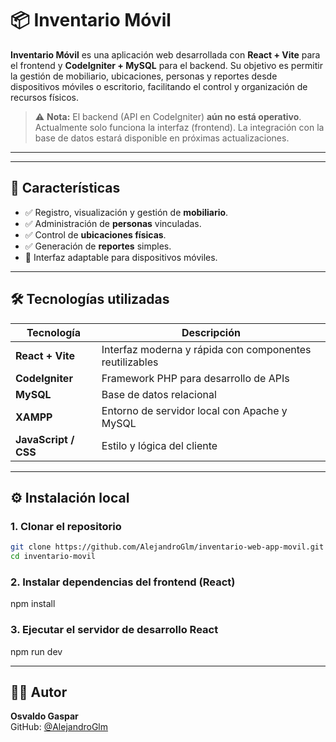 # 📦 Inventario Móvil

**Inventario Móvil** es una aplicación web desarrollada con **React + Vite** para el frontend y **CodeIgniter + MySQL** para el backend. Su objetivo es permitir la gestión de mobiliario, ubicaciones, personas y reportes desde dispositivos móviles o escritorio, facilitando el control y organización de recursos físicos.

> ⚠️ **Nota:** El backend (API en CodeIgniter) **aún no está operativo**. Actualmente solo funciona la interfaz (frontend). La integración con la base de datos estará disponible en próximas actualizaciones.

---
---

## 🚀 Características

- ✅ Registro, visualización y gestión de **mobiliario**.
- ✅ Administración de **personas** vinculadas.
- ✅ Control de **ubicaciones físicas**.
- ✅ Generación de **reportes** simples.
- 📱 Interfaz adaptable para dispositivos móviles.

---

## 🛠️ Tecnologías utilizadas

| Tecnología        | Descripción                                      |
|-------------------|--------------------------------------------------|
| **React + Vite**  | Interfaz moderna y rápida con componentes reutilizables |
| **CodeIgniter**   | Framework PHP para desarrollo de APIs            |
| **MySQL**         | Base de datos relacional                         |
| **XAMPP**         | Entorno de servidor local con Apache y MySQL     |
| **JavaScript / CSS** | Estilo y lógica del cliente                    |

---

## ⚙️ Instalación local

### 1. Clonar el repositorio

```bash
git clone https://github.com/AlejandroGlm/inventario-web-app-movil.git
cd inventario-movil

```

### 2. Instalar dependencias del frontend (React)

npm install

### 3. Ejecutar el servidor de desarrollo React

npm run dev

---

## 👨‍💻 Autor

**Osvaldo Gaspar**  
GitHub: [@AlejandroGlm](https://github.com/AlejandroGlm)
